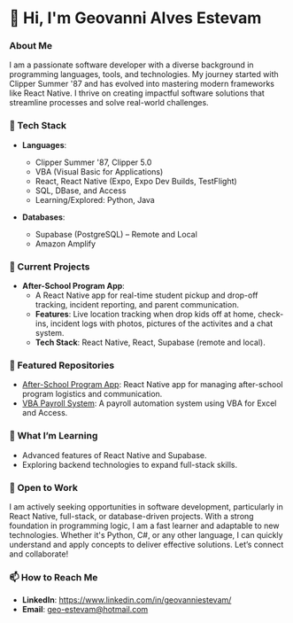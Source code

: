 # 👋 Hi, I'm Geovanni Alves Estevam

### About Me  
I am a passionate software developer with a diverse background in programming languages, tools, and technologies. My journey started with Clipper Summer '87 and has evolved into mastering modern frameworks like React Native. I thrive on creating impactful software solutions that streamline processes and solve real-world challenges.  

### 🔧 Tech Stack  
- **Languages**:  
  - Clipper Summer '87, Clipper 5.0  
  - VBA (Visual Basic for Applications)  
  - React, React Native (Expo, Expo Dev Builds, TestFlight)  
  - SQL, DBase, and Access  
  - Learning/Explored: Python, Java  

- **Databases**:  
  - Supabase (PostgreSQL) – Remote and Local  
  - Amazon Amplify  

### 🚀 Current Projects  
- **After-School Program App**:  
  - A React Native app for real-time student pickup and drop-off tracking, incident reporting, and parent communication.  
  - **Features**: Live location tracking when drop kids off at home, check-ins, incident logs with photos, pictures of the activites and a chat system.  
  - **Tech Stack**: React Native, React, Supabase (remote and local).  

### 📂 Featured Repositories  
- [After-School Program App](https://github.com/Geovanni-Alves/ASP_APP_GB): React Native app for managing after-school program logistics and communication.  
- [VBA Payroll System](https://github.com/yourusername/vba-payroll-system): A payroll automation system using VBA for Excel and Access.  

### 🌱 What I’m Learning  
- Advanced features of React Native and Supabase.  
- Exploring backend technologies to expand full-stack skills.  

### 💼 Open to Work
I am actively seeking opportunities in software development, particularly in React Native, full-stack, or database-driven projects. With a strong foundation in programming logic, I am a fast learner and adaptable to new technologies. Whether it's Python, C#, or any other language, I can quickly understand and apply concepts to deliver effective solutions. Let’s connect and collaborate!

### 📫 How to Reach Me  
- **LinkedIn**: https://www.linkedin.com/in/geovanniestevam/ 
- **Email**: geo-estevam@hotmail.com  
